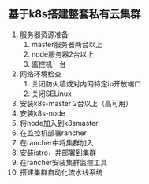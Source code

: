 ## 基于k8s搭建整套私有云集群
1. 服务器资源准备
    1. master服务器两台以上
    2. node服务器2台以上
    3. 监控机一台
2. 网络环境检查
    1. 关闭防火墙或对内网特定ip开放端口
    2. 关闭SELinux
3. 安装k8s-master 2台以上（高可用）
4. 安装k8s-node
5. 将node加入到k8smaster
6. 在监控机部署rancher
7. 在rancher中将集群加入
8. 安装istro，并部署到集群
9. 在rancher安装集群监控工具
10. 搭建集群自动化流水线系统